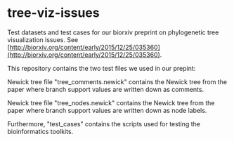 # tree-viz-issues
Test datasets and test cases for our biorxiv preprint on phylogenetic tree visualization issues.
See [http://biorxiv.org/content/early/2015/12/25/035360](http://biorxiv.org/content/early/2015/12/25/035360).

This repository contains the two test files we used in our prepint:

Newick tree file "tree_comments.newick" contains the Newick tree from the paper 
where branch support values are written down as comments.

Newick tree file "tree_nodes.newick" contains the Newick tree from the paper 
where branch support values are written down as node labels.

Furthermore, "test_cases" contains the scripts used for testing the bioinformatics toolkits.
